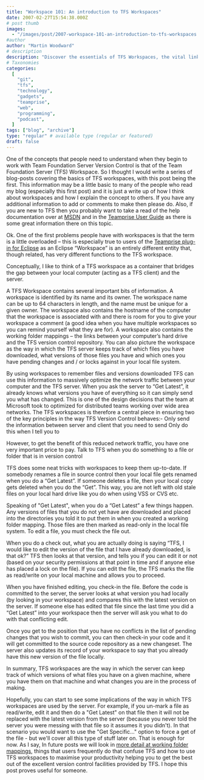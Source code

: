 ```yaml
---
title: "Workspace 101: An introduction to TFS Workspaces"
date: 2007-02-27T15:54:38.000Z
# post thumb
images:
  - "/images/post/2007-workspace-101-an-introduction-to-tfs-workspaces.jpg"
#author
author: "Martin Woodward"
# description
description: "Discover the essentials of TFS Workspaces, the vital link between your local machine and the Team Foundation Server for effective version control."
# Taxonomies
categories:
  [
    "git",
    "tfs",
    "technology",
    "gadgets",
    "teamprise",
    "web",
    "programming",
    "podcast",
  ]
tags: ["blog", "archive"]
type: "regular" # available type (regular or featured)
draft: false
---
```


One of the concepts that people need to understand when they begin to work with Team Foundation Server Version Control is that of the Team Foundation Server (TFS) Workspace. So I thought I would write a series of blog-posts covering the basics of TFS workspaces, with this post being the first. This information may be a little basic to many of the people who read my blog (especially this first post) and it is just a write up of how I think about workspaces and how I explain the concept to others. If you have any additional information to add or comments to make then please do. Also, if you are new to TFS then you probably want to take a read of the help documentation over at [MSDN](<http://msdn2.microsoft.com/en-us/library/ms181383(VS.80).aspx>) and in the [Teamprise User Guide](http://help.teamprise.com/2.0/index.jsp?topic=/com.teamprise.help/plugindoc/gs_workspace_manage.html) as there is some great information there on this topic.

Ok. One of the first problems people have with workspaces is that the term is a little overloaded – this is especially true to users of the [Teamprise plug-in for Eclipse](http://www.teamprise.com/) as an Eclipse “Workspace” is an entirely different entity that, though related, has very different functions to the TFS workspace.

Conceptually, I like to think of a TFS workspace as a container that bridges the gap between your local computer (acting as a TFS client) and the server.

A TFS Workspace contains several important bits of information. A workspace is identified by its name and its owner. The workspace name can be up to 64 characters in length, and the name must be unique for a given owner. The workspace also contains the hostname of the computer that the workspace is associated with and there is room for you to give your workspace a comment (a good idea when you have multiple workspaces so you can remind yourself what they are for). A workspace also contains the working folder mappings – the links between your computer’s hard drive and the TFS version control repository. You can also picture the workspace as the way in which the TFS server keeps track of which files you have downloaded, what versions of those files you have and which ones you have pending changes and / or locks against in your local file system.

By using workspaces to remember files and versions downloaded TFS can use this information to massively optimize the network traffic between your computer and the TFS server. When you ask the server to “Get Latest”, it already knows what versions you have of everything so it can simply send you what has changed. This is one of the design decisions that the team at Microsoft took to optimized for distributed teams working over wide area networks. The TFS workspaces is therefore a central piece in ensuring two of the key principles in the way TFS Version Control behaves:- Only send the information between server and client that you need to send Only do this when I tell you to

However, to get the benefit of this reduced network traffic, you have one very important price to pay. Talk to TFS when you do something to a file or folder that is in version control

TFS does some neat tricks with workspaces to keep them up-to-date. If somebody renames a file in source control then your local file gets renamed when you do a “Get Latest”. If someone deletes a file, then your local copy gets deleted when you do the “Get”. This way, you are not left with old stale files on your local hard drive like you do when using VSS or CVS etc.

Speaking of "Get Latest", when you do a “Get Latest” a few things happen. Any versions of files that you do not yet have are downloaded and placed into the directories you told it to put them in when you created a working folder mapping. Those files are then marked as read-only in the local file system. To edit a file, you must check the file out.

When you do a check out, what you are actually doing is saying “TFS, I would like to edit the version of the file that I have already downloaded, is that ok?” TFS then looks at that version, and tells you if you can edit it or not (based on your security permissions at that point in time and if anyone else has placed a lock on the file). If you can edit the file, the TFS marks the file as read/write on your local machine and allows you to proceed.

When you have finished editing, you check-in the file. Before the code is committed to the server, the server looks at what version you had locally (by looking in your workspace) and compares this with the latest version on the server. If someone else has edited that file since the last time you did a “Get Latest” into your workspace then the server will ask you what to do with that conflicting edit.

Once you get to the position that you have no conflicts in the list of pending changes that you wish to commit, you can then check-in your code and it will get committed to the source code repository as a new changeset. The server also updates its record of your workspace to say that you already have this new version of the file locally.

In summary, TFS workspaces are the way in which the server can keep track of which versions of what files you have on a given machine, where you have them on that machine and what changes you are in the process of making.

Hopefully, you can start to see some implications of the way in which TFS workspaces are used by the server. For example, if you un-mark a file as read/write, edit it and then do a "Get Latest" on that file then it will not be replaced with the latest version from the server (because you never told the server you were messing with that file so it assumes it you didn't). In that scenario you would want to use the "Get Specific..." option to force a get of the file - but we'll cover all this type of stuff later on. That is enough for now. As I say, In future posts we will look in [more detail at working folder mappings](http://www.woodwardweb.com/teamprise/000334.html), things that users frequently do that confuse TFS and how to use TFS workspaces to maximise your productivity helping you to get the best out of the excellent version control facilities provided by TFS. I hope this post proves useful for someone.
